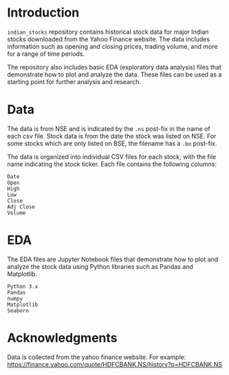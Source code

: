 # **Introduction**
`indian_stocks` repository contains historical stock data for major Indian stocks downloaded from the Yahoo Finance website. The data includes information such as opening and closing prices, trading volume, and more for a range of time periods.

The repository also includes basic EDA (exploratory data analysis) files that demonstrate how to plot and analyze the data. These files can be used as a starting point for further analysis and research.

# Data

The data is from NSE and is indicated by the `.ns` post-fix in the name of each csv file. Stock data is from the date the stock was listed on NSE. For some stocks which are only listed on BSE, the filename has a `.bo` post-fix.

The data is organized into individual CSV files for each stock, with the file name indicating the stock ticker. Each file contains the following columns:

    Date
    Open
    High
    Low
    Close
    Adj Close
    Volume

# EDA

The EDA files are Jupyter Notebook files that demonstrate how to plot and analyze the stock data using Python libraries such as Pandas and Matplotlib.


    Python 3.x
    Pandas
    numpy
    Matplotlib
    Seaborn


# Acknowledgments

Data is collected from the yahoo finance website. For example: https://finance.yahoo.com/quote/HDFCBANK.NS/history?p=HDFCBANK.NS
